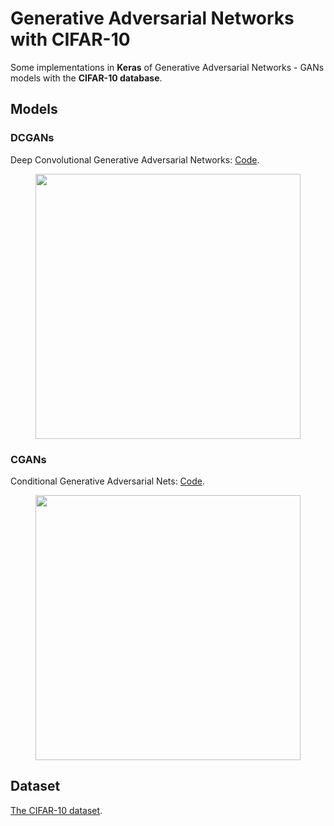 # Generative Adversarial Networks with CIFAR-10

Some implementations in **Keras** of Generative Adversarial Networks - GANs models with the **CIFAR-10 database**. 

## Models

### DCGANs

Deep Convolutional Generative Adversarial Networks: [Code](https://github.com/mafda/generative_adversarial_networks_101/blob/master/src/cifar10/02_DCGAN_CIFAR10.ipynb).

<p align="center">
    <img src="../../img/100_dcgan_cifar.png.png" width="424"\>
</p>

### CGANs

Conditional Generative Adversarial Nets: [Code](https://github.com/mafda/generative_adversarial_networks_101/blob/master/src/cifar10/03_CGAN_CIFAR10.ipynb).

<p align="center">
    <img src="../../img/100_cgan_cifar.png.png" width="424"\>
</p>


## Dataset

[The CIFAR-10 dataset](https://www.cs.toronto.edu/%7Ekriz/cifar.html).